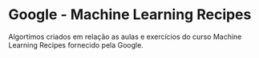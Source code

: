 # Google - Machine Learning Recipes
Algortimos criados em relação as aulas e exercícios do curso Machine Learning Recipes fornecido pela Google. 
